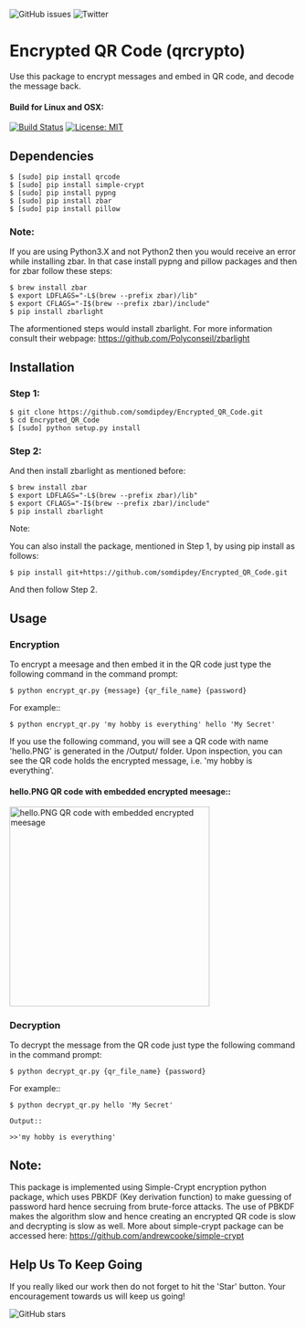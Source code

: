 ![GitHub issues](https://img.shields.io/github/issues/somdipdey/Encrypted_QR_Code.svg)
![Twitter](https://img.shields.io/twitter/url/https/github.com/somdipdey/Encrypted_QR_Code.svg?style=social)

# Encrypted QR Code (qrcrypto)

Use this package to encrypt messages and embed in QR code, and decode the message back.

#### Build for Linux and OSX:
[![Build Status](https://travis-ci.org/somdipdey/Encrypted_QR_Code.svg?branch=master)](https://travis-ci.org/somdipdey/Encrypted_QR_Code)
[![License: MIT](https://img.shields.io/badge/License-MIT-red.svg)](https://github.com/somdipdey/Encrypted_QR_Code/blob/master/LICENSE)

## Dependencies

	$ [sudo] pip install qrcode
	$ [sudo] pip install simple-crypt
	$ [sudo] pip install pypng
	$ [sudo] pip install zbar
	$ [sudo] pip install pillow

### Note:

If you are using Python3.X and not Python2 then you would receive an error while installing zbar. In that case install pypng and pillow packages and then for zbar follow these steps:

	$ brew install zbar
	$ export LDFLAGS="-L$(brew --prefix zbar)/lib"
	$ export CFLAGS="-I$(brew --prefix zbar)/include"
	$ pip install zbarlight

The aformentioned steps would install zbarlight. For more information consult their webpage: https://github.com/Polyconseil/zbarlight 

## Installation


### Step 1:
	$ git clone https://github.com/somdipdey/Encrypted_QR_Code.git
	$ cd Encrypted_QR_Code
	$ [sudo] python setup.py install

### Step 2:
And then install zbarlight as mentioned before:

	$ brew install zbar
	$ export LDFLAGS="-L$(brew --prefix zbar)/lib"
	$ export CFLAGS="-I$(brew --prefix zbar)/include"
	$ pip install zbarlight

Note:

You can also install the package, mentioned in Step 1, by using pip install as follows:

	$ pip install git+https://github.com/somdipdey/Encrypted_QR_Code.git

And then follow Step 2.

## Usage

### Encryption

To encrypt a meesage and then embed it in the QR code just type the following command in the command prompt:

	$ python encrypt_qr.py {message} {qr_file_name} {password}

For example::

	$ python encrypt_qr.py 'my hobby is everything' hello 'My Secret'

If you use the following command, you will see a QR code with name 'hello.PNG' is generated in the /Output/ folder. Upon inspection, you can see the QR code holds the encrypted message, i.e. 'my hobby is everything'.

#### hello.PNG QR code with embedded encrypted meesage::

<img width="350" alt="hello.PNG QR code with embedded encrypted meesage" src="https://github.com/somdipdey/Encrypted_QR_Code/blob/master/qrcrypto/Output/hello.PNG">

### Decryption

To decrypt the message from the QR code just type the following command in the command prompt:

	$ python decrypt_qr.py {qr_file_name} {password}

For example::

	$ python decrypt_qr.py hello 'My Secret'

	Output::

	>>'my hobby is everything'

## Note:
This package is implemented using Simple-Crypt encryption python package, which uses PBKDF (Key derivation function) to make guessing of password hard hence secruing from brute-force attacks. The use of PBKDF makes the algorithm slow and hence creating an encrypted QR code is slow and decrypting is slow as well. More about simple-crypt package can be accessed here: https://github.com/andrewcooke/simple-crypt

## Help Us To Keep Going
If you really liked our work then do not forget to hit the 'Star' button. Your encouragement towards us will keep us going! 

![GitHub stars](https://img.shields.io/github/stars/somdipdey/Encrypted_QR_Code.svg)
